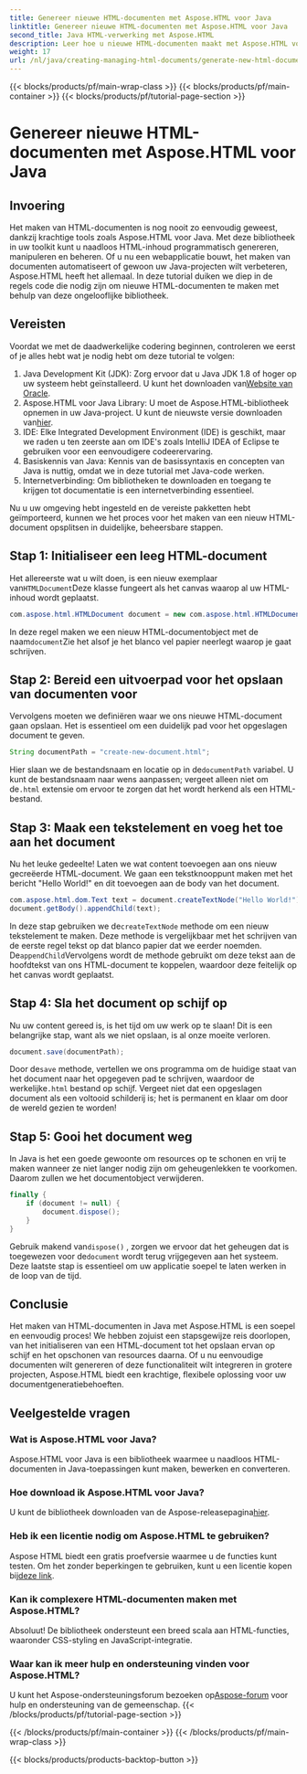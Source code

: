```yaml
---
title: Genereer nieuwe HTML-documenten met Aspose.HTML voor Java
linktitle: Genereer nieuwe HTML-documenten met Aspose.HTML voor Java
second_title: Java HTML-verwerking met Aspose.HTML
description: Leer hoe u nieuwe HTML-documenten maakt met Aspose.HTML voor Java met deze eenvoudige stapsgewijze handleiding. Begin met het genereren van dynamische HTML-inhoud.
weight: 17
url: /nl/java/creating-managing-html-documents/generate-new-html-documents/
---
```


{{< blocks/products/pf/main-wrap-class >}}
{{< blocks/products/pf/main-container >}}
{{< blocks/products/pf/tutorial-page-section >}}

# Genereer nieuwe HTML-documenten met Aspose.HTML voor Java

## Invoering
Het maken van HTML-documenten is nog nooit zo eenvoudig geweest, dankzij krachtige tools zoals Aspose.HTML voor Java. Met deze bibliotheek in uw toolkit kunt u naadloos HTML-inhoud programmatisch genereren, manipuleren en beheren. Of u nu een webapplicatie bouwt, het maken van documenten automatiseert of gewoon uw Java-projecten wilt verbeteren, Aspose.HTML heeft het allemaal. In deze tutorial duiken we diep in de regels code die nodig zijn om nieuwe HTML-documenten te maken met behulp van deze ongelooflijke bibliotheek.
## Vereisten
Voordat we met de daadwerkelijke codering beginnen, controleren we eerst of je alles hebt wat je nodig hebt om deze tutorial te volgen:
1.  Java Development Kit (JDK): Zorg ervoor dat u Java JDK 1.8 of hoger op uw systeem hebt geïnstalleerd. U kunt het downloaden van[Website van Oracle](https://www.oracle.com/java/technologies/javase-jdk11-downloads.html).
2. Aspose.HTML voor Java Library: U moet de Aspose.HTML-bibliotheek opnemen in uw Java-project. U kunt de nieuwste versie downloaden van[hier](https://releases.aspose.com/html/java/).
3. IDE: Elke Integrated Development Environment (IDE) is geschikt, maar we raden u ten zeerste aan om IDE's zoals IntelliJ IDEA of Eclipse te gebruiken voor een eenvoudigere codeerervaring.
4. Basiskennis van Java: Kennis van de basissyntaxis en concepten van Java is nuttig, omdat we in deze tutorial met Java-code werken.
5. Internetverbinding: Om bibliotheken te downloaden en toegang te krijgen tot documentatie is een internetverbinding essentieel.

Nu u uw omgeving hebt ingesteld en de vereiste pakketten hebt geïmporteerd, kunnen we het proces voor het maken van een nieuw HTML-document opsplitsen in duidelijke, beheersbare stappen.
## Stap 1: Initialiseer een leeg HTML-document
 Het allereerste wat u wilt doen, is een nieuw exemplaar van`HTMLDocument`Deze klasse fungeert als het canvas waarop al uw HTML-inhoud wordt geplaatst.
```java
com.aspose.html.HTMLDocument document = new com.aspose.html.HTMLDocument();
```
 In deze regel maken we een nieuw HTML-documentobject met de naam`document`Zie het alsof je het blanco vel papier neerlegt waarop je gaat schrijven.
## Stap 2: Bereid een uitvoerpad voor het opslaan van documenten voor
Vervolgens moeten we definiëren waar we ons nieuwe HTML-document gaan opslaan. Het is essentieel om een duidelijk pad voor het opgeslagen document te geven.
```java
String documentPath = "create-new-document.html";
```
 Hier slaan we de bestandsnaam en locatie op in de`documentPath` variabel. U kunt de bestandsnaam naar wens aanpassen; vergeet alleen niet om de`.html` extensie om ervoor te zorgen dat het wordt herkend als een HTML-bestand.
## Stap 3: Maak een tekstelement en voeg het toe aan het document
Nu het leuke gedeelte! Laten we wat content toevoegen aan ons nieuw gecreëerde HTML-document. We gaan een tekstknooppunt maken met het bericht "Hello World!" en dit toevoegen aan de body van het document.
```java
com.aspose.html.dom.Text text = document.createTextNode("Hello World!");
document.getBody().appendChild(text);
```
 In deze stap gebruiken we de`createTextNode` methode om een nieuw tekstelement te maken. Deze methode is vergelijkbaar met het schrijven van de eerste regel tekst op dat blanco papier dat we eerder noemden. De`appendChild`Vervolgens wordt de methode gebruikt om deze tekst aan de hoofdtekst van ons HTML-document te koppelen, waardoor deze feitelijk op het canvas wordt geplaatst.
## Stap 4: Sla het document op schijf op
Nu uw content gereed is, is het tijd om uw werk op te slaan! Dit is een belangrijke stap, want als we niet opslaan, is al onze moeite verloren. 
```java
document.save(documentPath);
```
 Door de`save` methode, vertellen we ons programma om de huidige staat van het document naar het opgegeven pad te schrijven, waardoor de werkelijke`.html` bestand op schijf. Vergeet niet dat een opgeslagen document als een voltooid schilderij is; het is permanent en klaar om door de wereld gezien te worden!
## Stap 5: Gooi het document weg
In Java is het een goede gewoonte om resources op te schonen en vrij te maken wanneer ze niet langer nodig zijn om geheugenlekken te voorkomen. Daarom zullen we het documentobject verwijderen.
```java
finally {
    if (document != null) {
        document.dispose();
    }
}
```
 Gebruik makend van`dispose()` , zorgen we ervoor dat het geheugen dat is toegewezen voor de`document` wordt terug vrijgegeven aan het systeem. Deze laatste stap is essentieel om uw applicatie soepel te laten werken in de loop van de tijd.
## Conclusie
Het maken van HTML-documenten in Java met Aspose.HTML is een soepel en eenvoudig proces! We hebben zojuist een stapsgewijze reis doorlopen, van het initialiseren van een HTML-document tot het opslaan ervan op schijf en het opschonen van resources daarna. Of u nu eenvoudige documenten wilt genereren of deze functionaliteit wilt integreren in grotere projecten, Aspose.HTML biedt een krachtige, flexibele oplossing voor uw documentgeneratiebehoeften.
## Veelgestelde vragen
### Wat is Aspose.HTML voor Java?
Aspose.HTML voor Java is een bibliotheek waarmee u naadloos HTML-documenten in Java-toepassingen kunt maken, bewerken en converteren.
### Hoe download ik Aspose.HTML voor Java?
 U kunt de bibliotheek downloaden van de Aspose-releasepagina[hier](https://releases.aspose.com/html/java/).
### Heb ik een licentie nodig om Aspose.HTML te gebruiken?
 Aspose HTML biedt een gratis proefversie waarmee u de functies kunt testen. Om het zonder beperkingen te gebruiken, kunt u een licentie kopen bij[deze link](https://purchase.aspose.com/buy).
### Kan ik complexere HTML-documenten maken met Aspose.HTML?
Absoluut! De bibliotheek ondersteunt een breed scala aan HTML-functies, waaronder CSS-styling en JavaScript-integratie.
### Waar kan ik meer hulp en ondersteuning vinden voor Aspose.HTML?
 U kunt het Aspose-ondersteuningsforum bezoeken op[Aspose-forum](https://forum.aspose.com/c/html/29) voor hulp en ondersteuning van de gemeenschap.
{{< /blocks/products/pf/tutorial-page-section >}}

{{< /blocks/products/pf/main-container >}}
{{< /blocks/products/pf/main-wrap-class >}}

{{< blocks/products/products-backtop-button >}}
